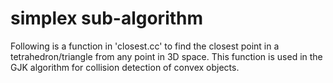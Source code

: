 # simplex sub-algorithm
Following is a function in 'closest.cc' to find the closest point in a tetrahedron/triangle from any point in 3D space. This function is used in the GJK algorithm for collision detection of convex objects.
